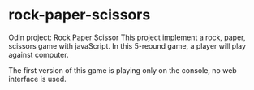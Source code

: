 # rock-paper-scissors
Odin project: Rock Paper Scissor
This project implement a rock, paper, scissors game with javaScript.
In this 5-reound game, a player will play against computer. 

The first version of this game is playing only on the console, no web interface 
is used.